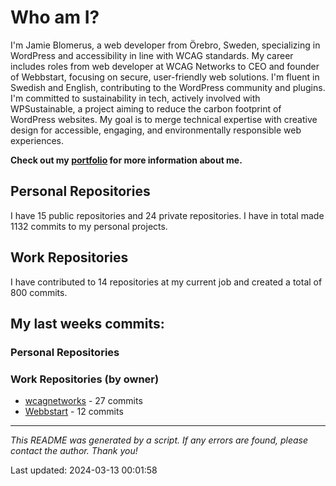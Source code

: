 # Who am I?
I'm Jamie Blomerus, a web developer from Örebro, Sweden, specializing in WordPress and accessibility in line with WCAG standards. My career includes roles from web developer at WCAG Networks to CEO and founder of Webbstart, focusing on secure, user-friendly web solutions. I'm fluent in Swedish and English, contributing to the WordPress community and plugins. I'm committed to sustainability in tech, actively involved with WPSustainable, a project aiming to reduce the carbon footprint of WordPress websites. My goal is to merge technical expertise with creative design for accessible, engaging, and environmentally responsible web experiences.

**Check out my [portfolio](jamie.blomerus.se) for more information about me.**

## Personal Repositories
I have 15 public repositories and 24 private repositories. I have in total made 1132 commits to my personal projects.

## Work Repositories
I have contributed to 14 repositories at my current job and created a total of 800 commits.
## My last weeks commits:
### Personal Repositories

### Work Repositories (by owner)
* [wcagnetworks](https://github.com/wcagnetworks) - 27 commits
* [Webbstart](https://github.com/Webbstart) - 12 commits

---

*This README was generated by a script. If any errors are found, please contact the author. Thank you!*

Last updated: 2024-03-13 00:01:58